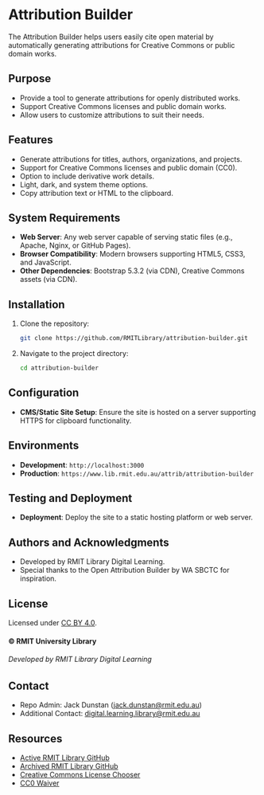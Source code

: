 # Attribution Builder

The Attribution Builder helps users easily cite open material by automatically generating attributions for Creative Commons or public domain works.

## Purpose

- Provide a tool to generate attributions for openly distributed works.
- Support Creative Commons licenses and public domain works.
- Allow users to customize attributions to suit their needs.

## Features

- Generate attributions for titles, authors, organizations, and projects.
- Support for Creative Commons licenses and public domain (CC0).
- Option to include derivative work details.
- Light, dark, and system theme options.
- Copy attribution text or HTML to the clipboard.

## System Requirements

- **Web Server**: Any web server capable of serving static files (e.g., Apache, Nginx, or GitHub Pages).
- **Browser Compatibility**: Modern browsers supporting HTML5, CSS3, and JavaScript.
- **Other Dependencies**: Bootstrap 5.3.2 (via CDN), Creative Commons assets (via CDN).

## Installation

1. Clone the repository:
   ```bash
   git clone https://github.com/RMITLibrary/attribution-builder.git
   ```
2. Navigate to the project directory:
   ```bash
   cd attribution-builder
   ```

## Configuration

- **CMS/Static Site Setup**: Ensure the site is hosted on a server supporting HTTPS for clipboard functionality.

## Environments

- **Development**: `http://localhost:3000`
- **Production**: `https://www.lib.rmit.edu.au/attrib/attribution-builder`

## Testing and Deployment

- **Deployment**: Deploy the site to a static hosting platform or web server.

## Authors and Acknowledgments

- Developed by RMIT Library Digital Learning.
- Special thanks to the Open Attribution Builder by WA SBCTC for inspiration.

## License

Licensed under [CC BY 4.0](https://creativecommons.org/licenses/by/4.0/).

#### © RMIT University Library

###### Developed by RMIT Library Digital Learning

## Contact

- Repo Admin: Jack Dunstan ([jack.dunstan@rmit.edu.au](mailto:jack.dunstan@rmit.edu.au))
- Additional Contact: [digital.learning.library@rmit.edu.au](mailto:digital.learning.library@rmit.edu.au)

## Resources

- [Active RMIT Library GitHub](https://github.com/RMITLibrary)
- [Archived RMIT Library GitHub](https://github.com/RMITLibrary-Archived)
- [Creative Commons License Chooser](https://creativecommons.org/choose)
- [CC0 Waiver](https://creativecommons.org/choose/zero/waiver)